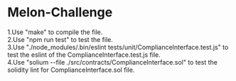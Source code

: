 # Melon-Challenge
1.Use "make" to compile the file.\
2.Use "npm run test" to test the file.\
3.Use "./node_modules/.bin/eslint tests/unit/ComplianceInterface.test.js" to test the eslint of the ComplianceInterface.test.js file.\
4.Use "solium --file ./src/contracts/ComplianceInterface.sol" to test the solidity lint for ComplianceInterface.sol file.
